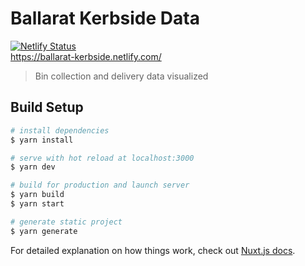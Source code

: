 # Ballarat Kerbside Data

[![Netlify Status](https://api.netlify.com/api/v1/badges/20be7896-50bc-4cc4-8b23-5bfe2394dd85/deploy-status)](https://app.netlify.com/sites/ballarat-kerbside/deploys)  
https://ballarat-kerbside.netlify.com/

> Bin collection and delivery data visualized

## Build Setup

``` bash
# install dependencies
$ yarn install

# serve with hot reload at localhost:3000
$ yarn dev

# build for production and launch server
$ yarn build
$ yarn start

# generate static project
$ yarn generate
```

For detailed explanation on how things work, check out [Nuxt.js docs](https://nuxtjs.org).
